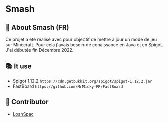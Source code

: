 # Smash

## 📄 About Smash (FR)

Ce projet a été réalisé avec pour objectif de mettre à jour un mode de jeu sur Minecraft.
Pour cela j'avais besoin de conaissance en Java et en Spigot.
J'ai débutée fin Décembre 2022.

## 📚 It use

- Spigot 1.12.2 ```https://cdn.getbukkit.org/spigot/spigot-1.12.2.jar```
- FastBoard ```https://github.com/MrMicky-FR/FastBoard```

## 📡 Contributor

* [LoanSpac](https://github.com/LoanSpac)
